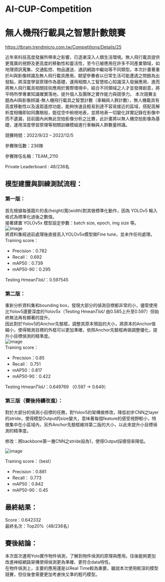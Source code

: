 # AI-CUP-Competition
# 無人機飛行載具之智慧計數競賽
https://tbrain.trendmicro.com.tw/Competitions/Details/25

近年來科技高度發展所帶來之影響，已逐漸深入人類生活環境。無人飛行載具提供更寬廣的視野及更高度的移動性和靈活性，至今已被應用在許多不同產業領域，如地理資訊蒐集、交通監控、物品運送、通訊網路中繼站等不同類型。本次計畫著重於AI與影像辨識及無人飛行載具應用，期望參賽者以日常生活可能遭遇之問題為出發點，將深度學習原理作為基礎，運用相關人工智慧核心知識深入發展應用，進而將無人飛行載具相關技術應用於實際環境中，結合不同領域之人才並發揮創意，將平時所學專業知識確實落地，提升個人及團隊之實作能力與競爭力。 本次競賽主題為AI與影像辨識-無人機飛行載具之智慧計數（車輛與人群計數），無人機載具有高度移動性以及遠距遙控功能，能夠快速且輕易到達不容易接近的區域，搭配高解析度相機即如同鷹眼般，能從空中俯視地表，並將地表一切變化詳實記錄在影像中而不遺漏，目前國內尚無此空拍影像分析之比賽，此計畫將以無人機空拍影像為基礎，運用深度學習原理等相關訓練模組進行車輛與人群數量辨識。


競賽時間：2022/9/22 – 2022/12/5

參賽隊伍數：236隊

參賽隊伍名稱：TEAM_2110

Private Leaderboard : 48/236名

## 模型建置與訓練測試流程：  
### 第一版：  
首先根據每張圖片的長(height)寬(width)對其做標準化動作，因為 YOLOv5 輸入格式為標準化過後之數值。  
接著建置 YOLOv5x 模型設定參數：batch size, epoch, img size 等。  
![image](https://user-images.githubusercontent.com/110473288/209075418-8b3134ea-e3a5-4dc9-bdae-bacbf7515bb2.png)  
將資料集經過前處理後直接丟入YOLOv5x模型做Fine tune，並未作任何處理。  
Training score：
- Precision：0.782  
- Recall： 0.692  
- mAP50：0.739  
- mAP50-90：0.295  

Testing Hmean𝑇𝐼𝑜𝑈：0.597545  

### 第二版：  
重新分析資料集和bounding box，發現大部分的偵測目標都非常的小，儘管使用比Yolov5還要深度的Yolov5x（Testing Hmean𝑇𝐼𝑜𝑈 由0.585上升至0.597）但始終無法再有顯著的提升。  
因此對於Yolov5的Anchor先驗框，調整其原本預設的大小，將原本的Anchor值縮小，使得檢測目標的外框可以更加準確，依照Anchor先驗框再做調整優化，提升小目標偵測的精準度。  
![image](https://user-images.githubusercontent.com/110473288/209075559-b4d67542-7297-45a9-be3e-10d77c8a563d.png)  
Training score：
- Precision：0.85  
- Recall： 0.751  
- mAP50：0.817  
- mAP50-90：0.422  

Testing Hmean𝑇𝐼𝑜𝑈：0.649769 （0.597 -> 0.649）  

### 第三版（賽後持續改進）：
對於大部分的偵測小目標的任務，對Yolov5的架構做修改，降低初步CNN之layer的stride，使得模型Output的size變大，意味著每個feature的感受視野較小，特徵集中在小區域內，另外Anchor先驗框維持第二版的大小，以此來提升小目標偵測的精準度。  

修改：將backbone第一層CNN之stride設為1，使得Output採樣倍率降低。  

![image](https://user-images.githubusercontent.com/110473288/209767759-2b8c7c90-a466-43f8-816b-5e88909b53ce.png)  

Training score：（best）  
- Precision：0.881  
- Recall： 0.773  
- mAP50：0.842  
- mAP50-90：0.45  

## 最終結果：  
Score：0.642332  
最終名次：Top20%（48/236名）  

## 賽後結論：  
本次首次運用Yolo實作物件偵測，了解到物件偵測的原理與應用。往後能夠更加改進神經網路架構使得偵測更為準確、更符合data特性。  
在物件偵測上，主要的應用還是以Real Time較為重要，雖說本次使用較深的模型競賽，但往後會需要更加考慮快又準的輕巧模型。
